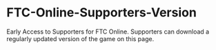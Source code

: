 # FTC-Online-Supporters-Version
Early Access to Supporters for FTC Online. Supporters can download a regularly updated version of the game on this page.